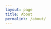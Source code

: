 ```yaml
---
layout: page
title: About
permalink: /about/
---
```

<!---
This is the base Jekyll theme. You can find out more info about customizing your Jekyll theme, as well as basic Jekyll usage documentation at [jekyllrb.com](https://jekyllrb.com/)

You can find the source code for Minima at GitHub:
[jekyll][jekyll-organization] /
[minima](https://github.com/jekyll/minima)

You can find the source code for Jekyll at GitHub:
[jekyll][jekyll-organization] /
[jekyll](https://github.com/jekyll/jekyll)


[jekyll-organization]: https://github.com/jekyll
-->


<!---
Vikas Lamba is a Financial Risk Mnagement professional possessing deep knowledge & experience of financial industry. 

With extensive management & technology experience as well as mathematical skills, significant programming and Machine Learning experience, and as a creative and innovative thinker Vikas has often challenged established processes in finance, data and computational sciences - while working with renowned global financial institutions, such as HSBC, Credit Suisse, JP Morgan Chase, UBS, and Man Investments.

Vikas is a certified Financial Risk Manager (GARP), holds a Masters degree in Finance and Investments from City University of London and has also studied Algorithmic Trading from Said Business School, University of Oxford.
-->
